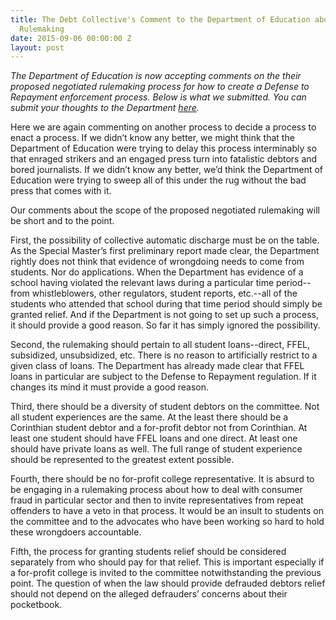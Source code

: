 ```yaml
---
title: The Debt Collective's Comment to the Department of Education about Negotiated
  Rulemaking
date: 2015-09-06 00:00:00 Z
layout: post
---
```


*The Department of Education is now accepting comments on the their proposed negotiated rulemaking process for how to create a Defense to Repayment enforcement process. Below is what we submitted. You can submit your thoughts to the Department [here](http://www.regulations.gov/#!submitComment;D=ED-2015-OPE-0103-0001).*

Here we are again commenting on another process to decide a process to enact a process. If we didn’t know any better, we might think that the Department of Education were trying to delay this process interminably so that enraged strikers and an engaged press turn into fatalistic debtors and bored journalists. If we didn’t know any better, we’d think the Department of Education were trying to sweep all of this under the rug without the bad press that comes with it.

Our comments about the scope of the proposed negotiated rulemaking will be short and to the point.

First, the possibility of collective automatic discharge must be on the table. As the Special Master’s first preliminary report made clear, the Department rightly does not think that evidence of wrongdoing needs to come from students. Nor do applications. When the Department has evidence of a school having violated the relevant laws during a particular time period--from whistleblowers, other regulators, student reports, etc.--all of the students who attended that school during that time period should simply be granted relief. And if the Department is not going to set up such a process, it should provide a good reason. So far it has simply ignored the possibility.

Second, the rulemaking should pertain to all student loans--direct, FFEL, subsidized, unsubsidized, etc. There is no reason to artificially restrict to a given class of loans. The Department has already made clear that FFEL loans in particular are subject to the Defense to Repayment regulation. If it changes its mind it must provide a good reason.

Third, there should be a diversity of student debtors on the committee. Not all student experiences are the same. At the least there should be a Corinthian student debtor and a for-profit debtor not from Corinthian. At least one student should have FFEL loans and one direct. At least one should have private loans as well. The full range of student experience should be represented to the greatest extent possible.

Fourth, there should be no for-profit college representative. It is absurd to be engaging in a rulemaking process about how to deal with consumer fraud in particular sector and then to invite representatives from repeat offenders to have a veto in that process. It would be an insult to students on the committee and to the advocates who have been working so hard to hold these wrongdoers accountable.

Fifth, the process for granting students relief should be considered separately from who should pay for that relief. This is important especially if a for-profit college is invited to the committee notwithstanding the previous point. The question of when the law should provide defrauded debtors relief should not depend on the alleged defrauders’ concerns about their pocketbook.